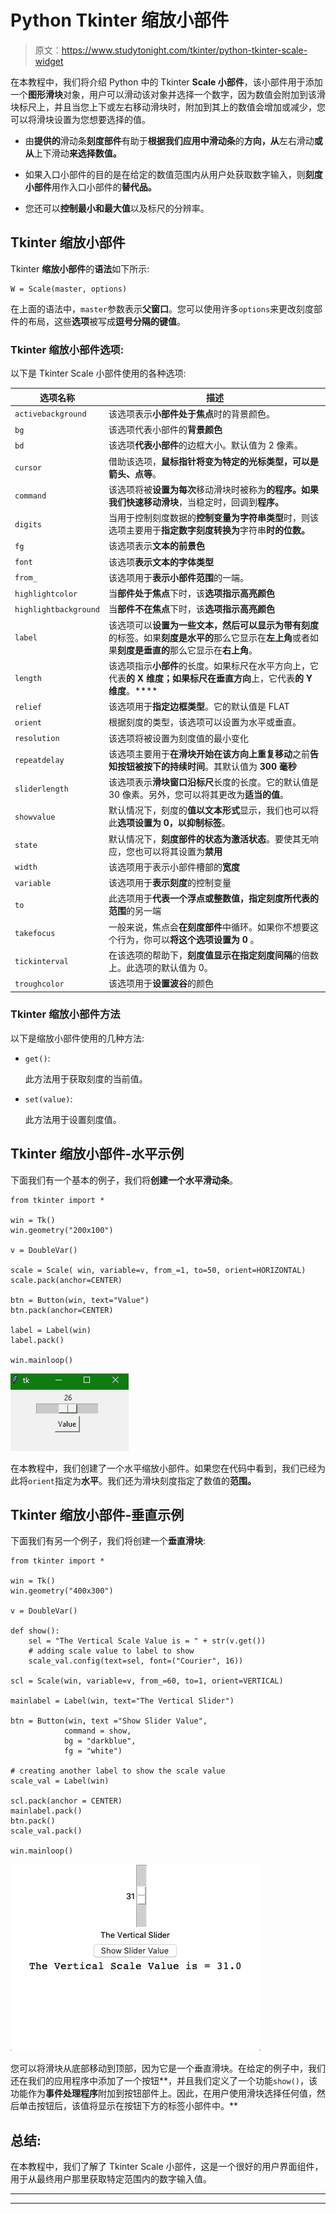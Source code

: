 # Python Tkinter 缩放小部件

> 原文：<https://www.studytonight.com/tkinter/python-tkinter-scale-widget>

在本教程中，我们将介绍 Python 中的 Tkinter **Scale 小部件**，该小部件用于添加一个**图形滑块**对象，用户可以滑动该对象并选择一个数字，因为数值会附加到该滑块标尺上，并且当您上下或左右移动滑块时，附加到其上的数值会增加或减少，您可以将滑块设置为您想要选择的值。

*   由**提供的**滑动条**刻度部件**有助于**根据我们应用中滑动条**的**方向，从**左右滑动**或从**上下滑动**来选择数值。**

*   如果入口小部件的目的是在给定的数值范围内从用户处获取数字输入，则**刻度小部件**用作入口小部件的**替代品。**

*   您还可以**控制最小和最大值**以及标尺的分辨率。

## Tkinter 缩放小部件

Tkinter **缩放小部件**的**语法**如下所示:

```
W = Scale(master, options) 
```

在上面的语法中，`master`参数表示**父窗口**。您可以使用许多`options`来更改刻度部件的布局，这些**选项**被写成**逗号分隔的键值**。

### Tkinter 缩放小部件选项:

以下是 Tkinter Scale 小部件使用的各种选项:

| **选项名称** | **描述** |
| --- | --- |
| `activebackground` | 该选项表示**小部件处于焦点**时的背景颜色。 |
| `bg` | 该选项代表小部件的**背景颜色** |
| `bd` | 该选项**代表小部件**的边框大小。默认值为 2 像素。 |
| `cursor` | 借助该选项，**鼠标指针将变为特定的光标类型，可以是箭头、点等**。 |
| `command` | 该选项将被**设置为每次**移动滑块时被称为**的程序。**如果我们快速移动**滑块**，当稳定时，回调到**程序。** |
| `digits` | 当用于控制刻度数据的**控制变量为字符串类型**时，则该选项主要用于**指定数字刻度转换为**字符串**时的位数。** |
| `fg` | 该选项表示**文本的前景色** |
| `font` | 该选项**表示文本的字体类型** |
| `from_` | 该选项用于**表示小部件范围**的一端。 |
| `highlightcolor` | 当**部件处于焦点**下时，该**选项指示高亮颜色** |
| `highlightbackground` | 当**部件不在焦点**下时，该**选项指示高亮颜色** |
| `label` | 该选项可以**设置为一些文本，然后可以显示为带有刻度**的标签。如果**刻度是水平的**那么它显示在**左上角**或者如果**刻度是垂直的**那么它显示在**右上角**。 |
| `length` | 该选项指示**小部件**的长度。如果标尺在水平方向上，它代表**的 X 维度；如果标尺在垂直方向**上，它代表**的 Y 维度**。**** |
| `relief` | 该选项用于**指定边框类型**。它的默认值是 FLAT |
| `orient` | 根据刻度的类型，该选项可以设置为水平或垂直。 |
| `resolution` | 该选项将被设置为刻度值的最小变化 |
| `repeatdelay` | 该选项主要用于**在滑块开始在该方向上重复移动**之前**告知按钮被按下的持续时间**。其默认值为 **300 毫秒** |
| `sliderlength` | 该选项表示**滑块窗口沿标尺**长度的长度。它的默认值是 30 像素。另外，您可以将其更改为**适当的值**。 |
| `showvalue` | 默认情况下，刻度的**值以文本形式**显示，我们也可以将此**选项设置为 0，以抑制标签**。 |
| `state` | 默认情况下，**刻度部件的状态为激活状态**。要使其无响应，您也可以将其设置为**禁用** |
| `width` | 该选项用于表示小部件槽部的**宽度** |
| `variable` | 该选项用于**表示刻度**的控制变量 |
| `to` | 此选项用于**代表一个浮点或整数值，指定刻度所代表的范围**的另一端 |
| `takefocus` | 一般来说，焦点会**在刻度部件**中循环。如果你不想要这个行为，你可以**将这个选项设置为 0** 。 |
| `tickinterval` | 在该选项的帮助下，**刻度值显示在指定刻度间隔**的倍数上。此选项的默认值为 0。 |
| `troughcolor` | 该选项用于**设置波谷**的颜色 |

### Tkinter 缩放小部件方法

以下是缩放小部件使用的几种方法:

*   `get()`:

    此方法用于获取刻度的当前值。

*   `set(value)`:

    此方法用于设置刻度值。

## Tkinter 缩放小部件-水平示例

下面我们有一个基本的例子，我们将**创建一个水平滑动条**。

```
from tkinter import *  

win = Tk()  
win.geometry("200x100")

v = DoubleVar()  

scale = Scale( win, variable=v, from_=1, to=50, orient=HORIZONTAL)  
scale.pack(anchor=CENTER)  

btn = Button(win, text="Value")  
btn.pack(anchor=CENTER)  

label = Label(win)  
label.pack()  

win.mainloop()
```

![Tkinter scale widget example](img/29a715bb2b73c237b8f2cf868d910d26.png)

在本教程中，我们创建了一个水平缩放小部件。如果您在代码中看到，我们已经为此将`orient`指定为**水平**。我们还为滑块刻度指定了数值的**范围。**

## Tkinter 缩放小部件-垂直示例

下面我们有另一个例子，我们将创建一个**垂直滑块**:

```
from tkinter import *

win = Tk() 
win.geometry("400x300") 

v = DoubleVar() 

def show(): 	
	sel = "The Vertical Scale Value is = " + str(v.get()) 
    # adding scale value to label to show
	scale_val.config(text=sel, font=("Courier", 16)) 

scl = Scale(win, variable=v, from_=60, to=1, orient=VERTICAL) 

mainlabel = Label(win, text="The Vertical Slider") 

btn = Button(win, text ="Show Slider Value", 
			command = show, 
			bg = "darkblue", 
			fg = "white") 

# creating another label to show the scale value
scale_val = Label(win) 

scl.pack(anchor = CENTER) 
mainlabel.pack() 
btn.pack() 
scale_val.pack() 

win.mainloop() 
```

![Tkinter vertical scale widget slider example](img/61e76649b9aa009706f1d1cc2bafdb15.png)

您可以将滑块从底部移动到顶部，因为它是一个垂直滑块。在给定的例子中，我们还在我们的应用程序中添加了一个按钮**，并且我们定义了一个功能`show()`，该功能作为**事件处理程序**附加到按钮部件上。因此，在用户使用滑块选择任何值，然后单击按钮后，该值将显示在按钮下方的标签小部件中。**

## 总结:

在本教程中，我们了解了 Tkinter Scale 小部件，这是一个很好的用户界面组件，用于从最终用户那里获取特定范围内的数字输入值。

* * *

* * *